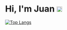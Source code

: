 # Hi, I'm Juan <img src="https://github.com/Juancxh/Juancxh/blob/master/static/img/logo.svg" height="18px" alt="Juancxh">
[![Top Langs](https://github-readme-stats.vercel.app/api/top-langs/?username=juancxh&layout=compact)](https://github.com/Juancxh/Juancxh)


<!--
**Juancxh/Juancxh** is a ✨ _special_ ✨ repository because its `README.md` (this file) appears on your GitHub profile.

Here are some ideas to get you started:

- 🔭 I’m currently working on ...
- 🌱 I’m currently learning ...
- 👯 I’m looking to collaborate on ...
- 🤔 I’m looking for help with ...
- 💬 Ask me about ...
- 📫 How to reach me: ...
- 😄 Pronouns: ...
- ⚡ Fun fact: ...
-->
